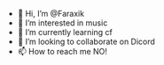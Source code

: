 - 👋 Hi, I’m @Faraxik
- 👀 I’m interested in music
- 🌱 I’m currently learning cf 
- 💞️ I’m looking to collaborate on Dicord
- 📫 How to reach me NO!

<!---
Faraxik/Faraxik is a ✨ special ✨ repository because its `README.md` (this file) appears on your GitHub profile.
You can click the Preview link to take a look at your changes.
--->
